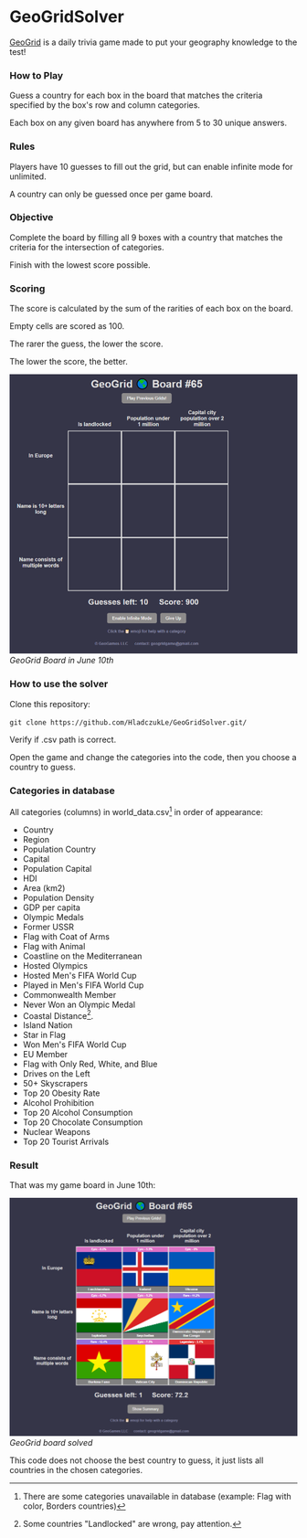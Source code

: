# GeoGridSolver
[GeoGrid](https://www.geogridgame.com/) is a daily trivia game made to put your geography knowledge to the test!

### How to Play
Guess a country for each box in the board that matches the criteria specified by the box's row and column categories.

Each box on any given board has anywhere from 5 to 30 unique answers.

### Rules
Players have 10 guesses to fill out the grid, but can enable infinite mode for unlimited.

A country can only be guessed once per game board.

### Objective
Complete the board by filling all 9 boxes with a country that matches the criteria for the intersection of categories.

Finish with the lowest score possible.

### Scoring
The score is calculated by the sum of the rarities of each box on the board.

Empty cells are scored as 100.

The rarer the guess, the lower the score.

The lower the score, the better.

![GeoGrid Board](GeoGridBoard.png)
*GeoGrid Board in June 10th*

### How to use the solver

Clone this repository:

``git clone https://github.com/HladczukLe/GeoGridSolver.git/``

Verify if .csv path is correct. 

Open the game and change the categories into the code, then you choose a country to guess.

### Categories in database
All categories (columns) in world_data.csv[^1] in order of appearance:

-  Country
-  Region
-  Population Country
-  Capital
-  Population Capital
-  HDI
-  Area (km2)
-  Population Density
-  GDP per capita
-  Olympic Medals
-  Former USSR     
-  Flag with Coat of Arms     
-  Flag with Animal            
-  Coastline on the Mediterranean
-  Hosted Olympics
-  Hosted Men's FIFA World Cup
-  Played in Men's FIFA World Cup
-  Commonwealth Member
-  Never Won an Olympic Medal
-  Coastal Distance[^2].
-  Island Nation
-  Star in Flag 
-  Won Men's FIFA World Cup
-  EU Member
-  Flag with Only Red, White, and Blue 
-  Drives on the Left
-  50+ Skyscrapers
-  Top 20 Obesity Rate
-  Alcohol Prohibition
-  Top 20 Alcohol Consumption
-  Top 20 Chocolate Consumption
-  Nuclear Weapons
-  Top 20 Tourist Arrivals

### Result
That was my game board in June 10th:

![GeoGrid Board Solved](GeoGridBoardSolved.png)
*GeoGrid board solved*

This code does not choose the best country to guess, it just lists all countries in the chosen categories.

[^1]: There are some categories unavailable in database (example: Flag with color, Borders countries)

[^2]: Some countries "Landlocked" are wrong, pay attention.